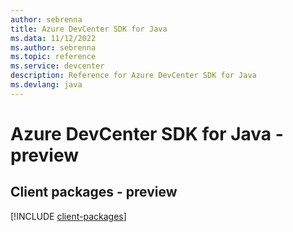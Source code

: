 ```yaml
---
author: sebrenna
title: Azure DevCenter SDK for Java
ms.data: 11/12/2022
ms.author: sebrenna
ms.topic: reference
ms.service: devcenter
description: Reference for Azure DevCenter SDK for Java
ms.devlang: java
---
```

# Azure DevCenter SDK for Java - preview

## Client packages - preview
[!INCLUDE [client-packages](devcenter-client-index.md)]
